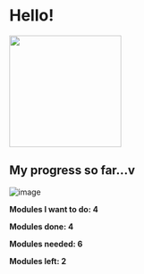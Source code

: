 <h1>Hello!</h1> 
<img src="https://i.pinimg.com/736x/4c/12/96/4c12968f8b216a2a87425c7f81248176.jpg" width='200'>

<h2>My progress so far...v</h2>

![image](https://github.com/user-attachments/assets/4201ac21-ee61-48cf-a112-ce1e312dabcf)


<b>Modules I want to do: 4<b/>
  
<b>Modules done: 4</b>

<b>Modules needed: 6<b/>

<b>Modules left: 2<b/>
